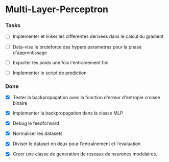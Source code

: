 <h1> Multi-Layer-Perceptron </h1>

<h3> Tasks </h3>

- [ ] Implementer et linker les differentes derivees dans le calcul du gradient

- [ ] Data-visu le bruteforce des hypers parametres pour la phase d'apprentissage

- [ ] Exporter les poids une fois l'entrainement fini

- [ ] Implementer le script de prediction


<h3>Done</h3>

- [x] Tester la backpropagation avec la fonction d'erreur d'entropie croisee binaire

- [x] Implementer la backpropagation dans la classe MLP

- [x] Debug le feedforward

- [x] Normaliser les datasets

- [x] Diviser le dataset en deux pour l'entrainement et l'evaluation.

- [x] Creer une classe de generation de reseaux de neurones modulaires.
